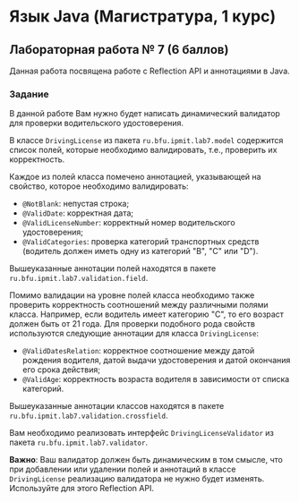 # Язык Java (Магистратура, 1 курс)

## Лабораторная работа № 7 (6 баллов)

Данная работа посвящена работе с Reflection API и аннотациями в Java.

### Задание

В данной работе Вам нужно будет написать динамический валидатор для проверки водительского удостоверения.

В классе ```DrivingLicense``` из пакета ```ru.bfu.ipmit.lab7.model``` содержится список полей, которые необходимо валидировать, т.е., проверить их корректность.

Каждое из полей класса помечено аннотацией, указывающей на свойство, которое необходимо валидировать:
- ```@NotBlank```: непустая строка;
- ```@ValidDate```: корректная дата;
- ```@ValidLicenseNumber```: корректный номер водительского удостоверения;
- ```@ValidCategories```: проверка категорий транспортных средств (водитель должен иметь одну из категорий "B", "C" или "D").  

Вышеуказанные аннотации полей находятся в пакете ```ru.bfu.ipmit.lab7.validation.field```.

Помимо валидации на уровне полей класса необходимо также проверить корректность соотношений между различными полями класса. Например, если водитель имеет категорию "C", то его возраст должен быть от 21 года. Для проверки подобного рода свойств используются следующие аннотации для класса ```DrivingLicense```:
- ```@ValidDatesRelation```: корректное соотношение между датой рождения водителя, датой выдачи удостоверения и датой окончания его срока действия;
- ```@ValidAge```: корректность возраста водителя в зависимости от списка категорий.  

Вышеуказанные аннотации классов находятся в пакете ```ru.bfu.ipmit.lab7.validation.crossfield```.

Вам необходимо реализовать интерфейс ```DrivingLicenseValidator``` из пакета ```ru.bfu.ipmit.lab7.validator```.

**Важно**: Ваш валидатор должен быть динамическим в том смысле, что при добавлении или удалении полей и аннотаций в классе ```DrivingLicense``` реализацию валидатора не нужно будет изменять. Используйте для этого Reflection API.